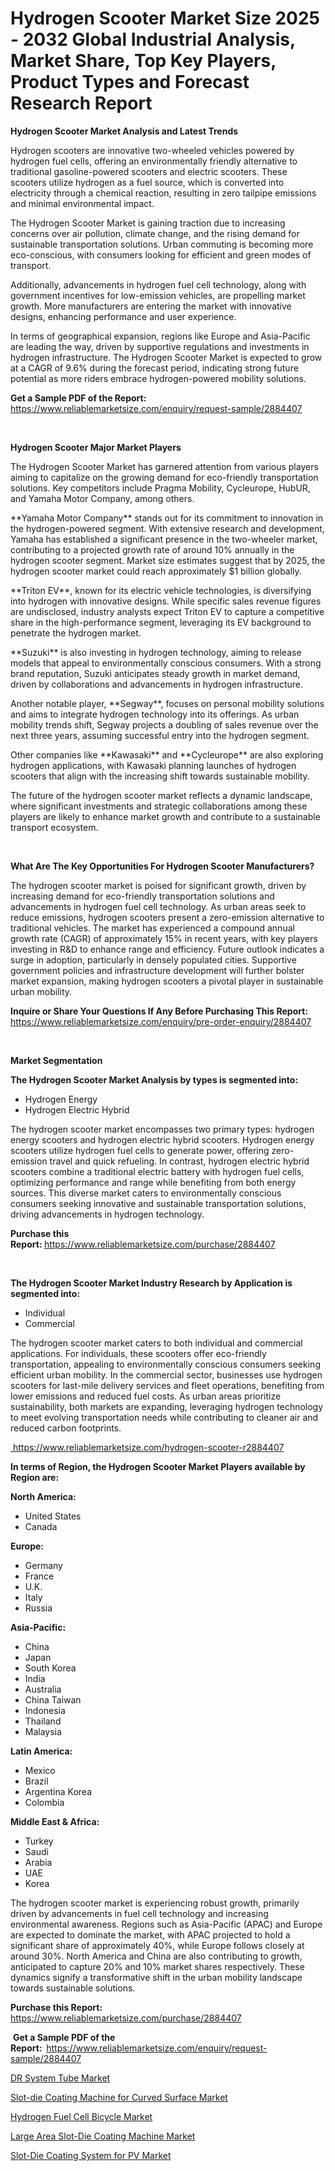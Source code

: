 <p><h1>Hydrogen Scooter Market Size 2025 - 2032 Global Industrial Analysis, Market Share, Top Key Players, Product Types and Forecast Research Report</h1></p><p><strong>Hydrogen Scooter Market Analysis and Latest Trends</strong></p>
<p><p>Hydrogen scooters are innovative two-wheeled vehicles powered by hydrogen fuel cells, offering an environmentally friendly alternative to traditional gasoline-powered scooters and electric scooters. These scooters utilize hydrogen as a fuel source, which is converted into electricity through a chemical reaction, resulting in zero tailpipe emissions and minimal environmental impact. </p><p>The Hydrogen Scooter Market is gaining traction due to increasing concerns over air pollution, climate change, and the rising demand for sustainable transportation solutions. Urban commuting is becoming more eco-conscious, with consumers looking for efficient and green modes of transport. </p><p>Additionally, advancements in hydrogen fuel cell technology, along with government incentives for low-emission vehicles, are propelling market growth. More manufacturers are entering the market with innovative designs, enhancing performance and user experience. </p><p>In terms of geographical expansion, regions like Europe and Asia-Pacific are leading the way, driven by supportive regulations and investments in hydrogen infrastructure. The Hydrogen Scooter Market is expected to grow at a CAGR of 9.6% during the forecast period, indicating strong future potential as more riders embrace hydrogen-powered mobility solutions.</p></p>
<p><strong>Get a Sample PDF of the Report:&nbsp;</strong> <a href="https://www.reliablemarketsize.com/enquiry/request-sample/2884407?utm_campaign=1895&utm_medium=2&utm_source=Github&utm_content=ia&utm_term=13032025&utm_id=hydrogen-scooter">https://www.reliablemarketsize.com/enquiry/request-sample/2884407</a></p>
<p>&nbsp;</p>
<p><strong>Hydrogen Scooter Major Market Players</strong></p>
<p><p>The Hydrogen Scooter Market has garnered attention from various players aiming to capitalize on the growing demand for eco-friendly transportation solutions. Key competitors include Pragma Mobility, Cycleurope, HubUR, and Yamaha Motor Company, among others. </p><p>**Yamaha Motor Company** stands out for its commitment to innovation in the hydrogen-powered segment. With extensive research and development, Yamaha has established a significant presence in the two-wheeler market, contributing to a projected growth rate of around 10% annually in the hydrogen scooter segment. Market size estimates suggest that by 2025, the hydrogen scooter market could reach approximately $1 billion globally.</p><p>**Triton EV**, known for its electric vehicle technologies, is diversifying into hydrogen with innovative designs. While specific sales revenue figures are undisclosed, industry analysts expect Triton EV to capture a competitive share in the high-performance segment, leveraging its EV background to penetrate the hydrogen market.</p><p>**Suzuki** is also investing in hydrogen technology, aiming to release models that appeal to environmentally conscious consumers. With a strong brand reputation, Suzuki anticipates steady growth in market demand, driven by collaborations and advancements in hydrogen infrastructure.</p><p>Another notable player, **Segway**, focuses on personal mobility solutions and aims to integrate hydrogen technology into its offerings. As urban mobility trends shift, Segway projects a doubling of sales revenue over the next three years, assuming successful entry into the hydrogen segment.</p><p>Other companies like **Kawasaki** and **Cycleurope** are also exploring hydrogen applications, with Kawasaki planning launches of hydrogen scooters that align with the increasing shift towards sustainable mobility.</p><p>The future of the hydrogen scooter market reflects a dynamic landscape, where significant investments and strategic collaborations among these players are likely to enhance market growth and contribute to a sustainable transport ecosystem.</p></p>
<p>&nbsp;</p>
<p><strong>What Are The Key Opportunities For Hydrogen Scooter Manufacturers?</strong></p>
<p><p>The hydrogen scooter market is poised for significant growth, driven by increasing demand for eco-friendly transportation solutions and advancements in hydrogen fuel cell technology. As urban areas seek to reduce emissions, hydrogen scooters present a zero-emission alternative to traditional vehicles. The market has experienced a compound annual growth rate (CAGR) of approximately 15% in recent years, with key players investing in R&D to enhance range and efficiency. Future outlook indicates a surge in adoption, particularly in densely populated cities. Supportive government policies and infrastructure development will further bolster market expansion, making hydrogen scooters a pivotal player in sustainable urban mobility.</p></p>
<p><strong>Inquire or Share Your Questions If Any Before Purchasing This Report:</strong> <a href="https://www.reliablemarketsize.com/enquiry/pre-order-enquiry/2884407?utm_campaign=1895&utm_medium=2&utm_source=Github&utm_content=ia&utm_term=13032025&utm_id=hydrogen-scooter">https://www.reliablemarketsize.com/enquiry/pre-order-enquiry/2884407</a></p>
<p>&nbsp;</p>
<p><strong>Market Segmentation</strong></p>
<p><strong>The Hydrogen Scooter Market Analysis by types is segmented into:</strong></p>
<p><ul><li>Hydrogen Energy</li><li>Hydrogen Electric Hybrid</li></ul></p>
<p><p>The hydrogen scooter market encompasses two primary types: hydrogen energy scooters and hydrogen electric hybrid scooters. Hydrogen energy scooters utilize hydrogen fuel cells to generate power, offering zero-emission travel and quick refueling. In contrast, hydrogen electric hybrid scooters combine a traditional electric battery with hydrogen fuel cells, optimizing performance and range while benefiting from both energy sources. This diverse market caters to environmentally conscious consumers seeking innovative and sustainable transportation solutions, driving advancements in hydrogen technology.</p></p>
<p><strong>Purchase this Report:&nbsp;</strong><a href="https://www.reliablemarketsize.com/purchase/2884407?utm_campaign=1895&utm_medium=2&utm_source=Github&utm_content=ia&utm_term=13032025&utm_id=hydrogen-scooter">https://www.reliablemarketsize.com/purchase/2884407</a></p>
<p>&nbsp;</p>
<p><strong>The Hydrogen Scooter Market Industry Research by Application is segmented into:</strong></p>
<p><ul><li>Individual</li><li>Commercial</li></ul></p>
<p><p>The hydrogen scooter market caters to both individual and commercial applications. For individuals, these scooters offer eco-friendly transportation, appealing to environmentally conscious consumers seeking efficient urban mobility. In the commercial sector, businesses use hydrogen scooters for last-mile delivery services and fleet operations, benefiting from lower emissions and reduced fuel costs. As urban areas prioritize sustainability, both markets are expanding, leveraging hydrogen technology to meet evolving transportation needs while contributing to cleaner air and reduced carbon footprints.</p></p>
<p><a href="https://www.reliablemarketsize.com/hydrogen-scooter-r2884407?utm_campaign=1895&utm_medium=2&utm_source=Github&utm_content=ia&utm_term=13032025&utm_id=hydrogen-scooter">&nbsp;https://www.reliablemarketsize.com/hydrogen-scooter-r2884407</a></p>
<p><strong>In terms of Region, the Hydrogen Scooter Market Players available by Region are:</strong></p>
<p>
    <p> <strong> North America: </strong>
        <ul>
            <li>United States</li>
            <li>Canada</li>
        </ul>
        </p> 
    <p> <strong> Europe: </strong>
        <ul>
            <li>Germany</li>
            <li>France</li>
            <li>U.K.</li>
            <li>Italy</li>
            <li>Russia</li>
        </ul>
        </p> 
    <p> <strong> Asia-Pacific: </strong>
        <ul>
            <li>China</li>
            <li>Japan</li>
            <li>South Korea</li>
            <li>India</li>
            <li>Australia</li>
            <li>China Taiwan</li>
            <li>Indonesia</li>
            <li>Thailand</li>
            <li>Malaysia</li>
        </ul>
        </p> 
    <p> <strong> Latin America: </strong>
        <ul>
            <li>Mexico</li>
            <li>Brazil</li>
            <li>Argentina Korea</li>
            <li>Colombia</li>
        </ul>
        </p> 
    <p> <strong> Middle East & Africa: </strong>
        <ul>
            <li>Turkey</li>
            <li>Saudi</li>
            <li>Arabia</li>
            <li>UAE</li>
            <li>Korea</li>
        </ul>
    </p>
    </p>
<p><p>The hydrogen scooter market is experiencing robust growth, primarily driven by advancements in fuel cell technology and increasing environmental awareness. Regions such as Asia-Pacific (APAC) and Europe are expected to dominate the market, with APAC projected to hold a significant share of approximately 40%, while Europe follows closely at around 30%. North America and China are also contributing to growth, anticipated to capture 20% and 10% market shares respectively. These dynamics signify a transformative shift in the urban mobility landscape towards sustainable solutions.</p></p>
<p><strong>Purchase this Report: </strong><a href="https://www.reliablemarketsize.com/purchase/2884407?utm_campaign=1895&utm_medium=2&utm_source=Github&utm_content=ia&utm_term=13032025&utm_id=hydrogen-scooter">https://www.reliablemarketsize.com/purchase/2884407</a></p>
<p>&nbsp;<strong>Get a Sample PDF of the Report:&nbsp;&nbsp;</strong><a href="https://www.reliablemarketsize.com/enquiry/request-sample/2884407?utm_campaign=1895&utm_medium=2&utm_source=Github&utm_content=ia&utm_term=13032025&utm_id=hydrogen-scooter">https://www.reliablemarketsize.com/enquiry/request-sample/2884407</a></p>
<p><strong></strong></p>
<p><p><a href="https://github.com/floengsubb/Market-Research-Report-List-1/blob/main/dr-system-tube-market.md?utm_campaign=1895&utm_medium=2&utm_source=Github&utm_content=ia&utm_term=13032025&utm_id=hydrogen-scooter">DR System Tube Market</a></p><p><a href="https://github.com/eleussabra/Market-Research-Report-List-1/blob/main/slot-die-coating-machine-for-curved-surface-market.md?utm_campaign=1895&utm_medium=2&utm_source=Github&utm_content=ia&utm_term=13032025&utm_id=hydrogen-scooter">Slot-die Coating Machine for Curved Surface Market</a></p><p><a href="https://github.com/buluckcapps2/Market-Research-Report-List-1/blob/main/hydrogen-fuel-cell-bicycle-market.md?utm_campaign=1895&utm_medium=2&utm_source=Github&utm_content=ia&utm_term=13032025&utm_id=hydrogen-scooter">Hydrogen Fuel Cell Bicycle Market</a></p><p><a href="https://github.com/zemonarutaep/Market-Research-Report-List-1/blob/main/large-area-slot-die-coating-machine-market.md?utm_campaign=1895&utm_medium=2&utm_source=Github&utm_content=ia&utm_term=13032025&utm_id=hydrogen-scooter">Large Area Slot-Die Coating Machine Market</a></p><p><a href="https://github.com/donnypolan/Market-Research-Report-List-1/blob/main/slot-die-coating-system-for-pv-market.md?utm_campaign=1895&utm_medium=2&utm_source=Github&utm_content=ia&utm_term=13032025&utm_id=hydrogen-scooter">Slot-Die Coating System for PV Market</a></p></p>